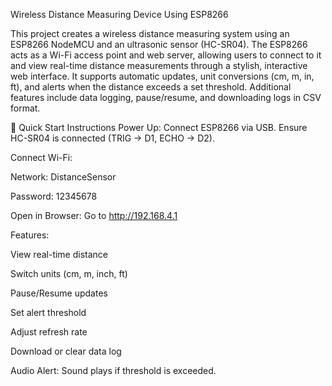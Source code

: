 Wireless Distance Measuring Device Using ESP8266

This project creates a wireless distance measuring system using an ESP8266 NodeMCU and an ultrasonic sensor (HC-SR04). The ESP8266 acts as a Wi-Fi access point and web server, allowing users to connect to it and view real-time distance measurements through a stylish, interactive web interface. It supports automatic updates, unit conversions (cm, m, in, ft), and alerts when the distance exceeds a set threshold. Additional features include data logging, pause/resume, and downloading logs in CSV format.




🔧 Quick Start Instructions
Power Up: Connect ESP8266 via USB. Ensure HC-SR04 is connected (TRIG → D1, ECHO → D2).

Connect Wi-Fi:

Network: DistanceSensor

Password: 12345678

Open in Browser: Go to http://192.168.4.1

Features:

View real-time distance

Switch units (cm, m, inch, ft)

Pause/Resume updates

Set alert threshold

Adjust refresh rate

Download or clear data log

Audio Alert: Sound plays if threshold is exceeded.
